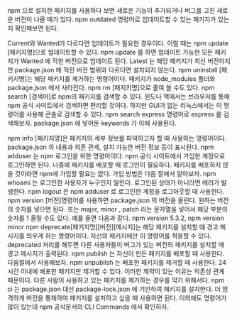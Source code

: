 npm 으로 설치한 패키지를 사용하다 보면 새로운 기능이 추가되거나 버그를 고친 새로운 버전이 나올 때가 있다.
npm outdated 명령어로 업데이트할 수 있는 패키지가 있는지 확인해보면 된다.

Current와 Wanted가 다르다면 업데이트가 필요한 경우이다.
이럴 때는 npm update  [패키지명]으로 업데이트할 수 있다.
npm update 를 하면 업데이트 가능한 모든 패키지가 Wanted 에 적힌 버전으로 업데이트 된다.
Latest 는 해당 패키지가 최신 버전이지만 package.json 에 적힌 버전 범위와 다르다면 설치되지 않는다.
npm uninstall [패키지명]는 해당 패키지를 제거하는 명령어이다.
패키지가 node_modules 폴더와 package.json 에서 사라진다. npm rm [패지키명]으로 줄여 쓸 수도 있다.
npm search [검색어]로 npm의 패키지를 검색할 수 있다.
윈도나 맥에서는 브라우저를 통해 npm 공식 사이트에서 검색하면 편리할 것이다.
하지만 GUI가 없는 리눅스에서는 이 명령어를 사용해 콘솔로 검색할 수 있다.
npm search express 명령어로 express 를 검색해보자. package.json 에 넣어둔 keywords 가 이때 사용된다.

npm info [패키지명]은 패키지의 세부 정보를 파악하고자 할 때 사용하는 명령어이다.
package.json 의 내용과 의존 관계, 설치 가능한 버전 정보 등이 표시된다.
npm adduser 는 npm 로그인을 위한 명령어이다. 
npm 공식 사이트에서 가입한 계정으로 로그인하면 된다.
나중에 패키지를 배포할 때 로그인이 필요하다. 
패키지를 배포하지 않을 것이라면 npm에 가입할 필요는 없다.
가입 방법은 다음 절에서 알아보자.
npm whoami 는 로그인한 사용자가 누구인지 알린다.
로그인된 상태가 아니라면 에러가 발생한다.
npm logout 은 npm adduser 로 로그인한 계정을 로그아웃할 때 사용한다.
npm version [버전]명령어를 사용하면 package.json 의 버전을 올린다. 
원하는 버전의 숫자를 넣으면 된다. 또는 major, minor , patch 라는 문자열을 넣어서 해당 부분의 숫자를 1 올릴 수도 있다.
예를 들면 다음과 같다.
npm version 5.3.2, npm version minor
npm deprecate[패키지명][버전][메시지]는 해당 패키지를 설치할 떄 경고 메시지를 띄우게 하는 명령어이다.
자신의 패키지에만 이 명령어를 적용할 수 있다. deprecated 처리를 해두면 다른 사용자들이 버그가 있는 버전의 패키지를 설치할 때 경고 메시지가 출력된다.
npm pubilsh 는 자신이 만든 패키지를 배포할 때 사용한다. 다음절에서 사용해보자.
npm unpubilsh 는 배포한 패키지를 제거할 때 사용한다. 
24시간 이내에 배포한 패키지만 제거할 수 있다.
이러한 제약이 있는 이유는 의존성 관계 때문이다.
다른 사람이 사용하고 있는 패키지를 제거하는 경우를 막기 위해서다.
npm ci 는 package.json 대신 package-lock.json 에 기반하여 패키지를 설치한다.
더 엄격하게 버전을 통제하여 패키지를 설치하고 싶을 때 사용하면 된다.
이외에도 명령어가 많이 있는데 npm 공식문서의 CLI Commands 에서 확인하자.
